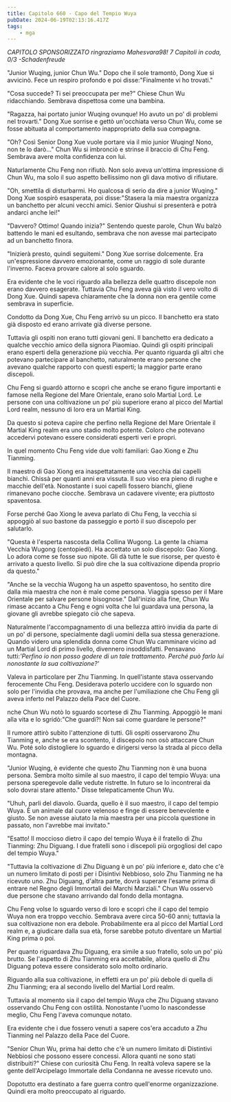 ```yaml
---
title: Capitolo 660 - Capo del Tempio Wuya
pubDate: 2024-06-19T02:13:16.417Z
tags:
    - mga
---
```



<em>CAPITOLO SPONSORIZZATO ringraziamo Mahesvara98!
7 Capitoli in coda, 0/3
-Schadenfreude</em>


"Junior Wuqing, junior Chun Wu." Dopo che il sole tramontò, Dong Xue si avvicinò. Fece un respiro profondo e poi disse:"Finalmente vi ho trovati."


"Cosa succede? Ti sei preoccupata per me?" Chiese Chun Wu ridacchiando. Sembrava dispettosa come una bambina.


"Ragazza, hai portato junior Wuqing ovunque! Ho avuto un po' di problemi nel trovarti." Dong Xue sorrise e gettò un'occhiata verso Chun Wu, come se fosse abituata al comportamento inappropriato della sua compagna.


"Oh? Così Senior Dong Xue vuole portare via il mio junior Wuqing! Nono, non te lo darò..." Chun Wu si imbronciò e strinse il braccio di Chu Feng. Sembrava avere molta confidenza con lui.


Naturlamente Chu Feng non rifiutò. Non solo aveva un'ottima impressione di Chun Wu, ma solo il suo aspetto bellissimo non gli dava motivo di rifiutare.


"Oh, smettila di disturbarmi. Ho qualcosa di serio da dire a junior Wuqing." Dong Xue sospirò esasperata, poi disse:"Stasera la mia maestra organizza un banchetto per alcuni vecchi amici. Senior Qiushui si presenterà e potrà andarci anche lei!"


"Davvero? Ottimo! Quando inizia?" Sentendo queste parole, Chun Wu balzò battendo le mani ed esultando, sembrava che non avesse mai partecipato ad un banchetto finora.


"Inizierà presto, quindi seguitemi." Dong Xue sorrise dolcemente. Era un'espressione davvero emozionante, come un raggio di sole durante l'inverno. Faceva provare calore al solo sguardo.


Era evidente che le voci riguardo alla bellezza delle quattro discepole non erano davvero esagerate. Tuttavia Chu Feng aveva già visto il vero volto di Dong Xue. Quindi sapeva chiaramente che la donna non era gentile come sembrava in superficie.


Condotto da Dong Xue, Chu Feng arrivò su un picco. Il banchetto era stato già disposto ed erano arrivate già diverse persone.


Tuttavia gli ospiti non erano tutti giovani geni. Il banchetto era dedicato a qualche vecchio amico della signora Piaomiao. Quindi gli ospiti principali erano esperti della generazione più vecchia. Per quanto riguarda gli altri che potevano partecipare al banchetto, naturalmente erano persone che avevano qualche rapporto con questi esperti; la maggior parte erano discepoli.


Chu Feng si guardò attorno e scoprì che anche se erano figure importanti e famose nella Regione del Mare Orientale, erano solo Martial Lord. Le persone con una coltivazione un po' più superiore erano al picco del Martial Lord realm, nessuno di loro era un Martial King.


Da questo si poteva capire che perfino nella Regione del Mare Orientale il Martial King realm era uno stadio molto potente. Coloro che potevano accedervi potevano essere considerati esperti veri e propri.


In quel momento Chu Feng vide due volti familiari: Gao Xiong e Zhu Tianming.


Il maestro di Gao Xiong era inaspettatamente una vecchia dai capelli bianchi. Chissà per quanti anni era vissuta. Il suo viso era pieno di rughe e macchie dell'età. Nonostante i suoi capelli fossero bianchi, gliene rimanevano poche ciocche. Sembrava un cadavere vivente; era piuttosto spaventosa.


Forse perché Gao Xiong le aveva parlato di Chu Feng, la vecchia si appoggiò al suo bastone da passeggio e portò il suo discepolo per salutarlo.


"Questa è l'esperta nascosta della Collina Wugong. La gente la chiama Vecchia Wugong (centopiedi). Ha accettato un solo discepolo: Gao Xiong. Lo adora come se fosse suo nipote. Gli dà tutte le sue risorse, per questo è arrivato a questo livello. Si può dire che la sua coltivazione dipenda proprio da questo."


"Anche se la vecchia Wugong ha un aspetto spaventoso, ho sentito dire dalla mia maestra che non è male come persona. Viaggia spesso per il Mare Orientale per salvare persone bisognose." Dall'inizio alla fine, Chun Wu rimase accanto a Chu Feng e ogni volta che lui guardava una persona, la giovane gli avrebbe spiegato ciò che sapeva.


Naturalmente l'accompagnamento di una bellezza attirò invidia da parte di un po' di persone, specialmente dagli uomini della sua stessa generazione. Quando videro una splendida donna come Chun Wu camminare vicino ad un Martial Lord di primo livello, divennero insoddisfatti. Pensavano tutti:<em>'Perfino io non posso godere di un tale trattamento. Perché può farlo lui nonostante la sua coltivazione?'</em>


Valeva in particolare per Zhu Tianming. In quell'istante stava osservando ferocemente Chu Feng. Desiderava poterlo uccidere con lo sguardo non solo per l'invidia che provava, ma anche per l'umiliazione che Chu Feng gli aveva inferto nel Palazzo della Pace del Cuore.


nche Chun Wu notò lo sguardo scortese di Zhu Tianming. Appoggiò le mani alla vita e lo sgridò:"Che guardi?! Non sai come guardare le persone?"


Il rumore attirò subito l'attenzione di tutti. Gli ospiti osservarono Zhu Tianming e, anche se era scontento, il discepolo non osò attaccare Chun Wu. Poté solo distogliere lo sguardo e dirigersi verso la strada al picco della montagna.


"Junior Wuqing, è evidente che questo Zhu Tianming non è una buona persona. Sembra molto simile al suo maestro, il capo del tempio Wuya: una persona speregevole dalle vedute ristrette. In futuro se lo incontrerai da solo dovrai stare attento." Disse telepaticamente Chun Wu.


"Uhuh, parli del diavolo. Guarda, quello è il suo maestro, il capo del tempio Wuya. È un animale dal cuore velenoso e finge di essere benevolente e giusto. Se non avesse aiutato la mia maestra per una piccola questione in passato, non l'avrebbe mai invitato."


"Esatto! Il moccioso dietro il capo del tempio Wuya è il fratello di Zhu Tianming: Zhu Diguang. I due fratelli sono i discepoli più orgogliosi del capo del tempio Wuya."


"Tuttavia la coltivazione di Zhu Diguang è un po' più inferiore e, dato che c'è un numero limitato di posti per i Disintivi Nebbioso, solo Zhu Tianming ne ha ricevuto uno. Zhu Diguang, d'altra parte, dovrà superare l'esame prima di entrare nel Regno degli Immortali dei Marchi Marziali." Chun Wu osservò due persone che stavano arrivando dal fondo della montagna.


Chu Feng volse lo sguardo verso di loro e scoprì che il capo del tempio Wuya non era troppo vecchio. Sembrava avere circa 50-60 anni; tuttavia la sua coltivazione non era debole. Probabilmente era al picco del Martial Lord realm e, a giudicare dalla sua età, forse sarebbe potuto diventare un Martial King prima o poi.


Per quanto riguardava Zhu Diguang, era simile a suo fratello, solo un po' più brutto. Se l'aspetto di Zhu Tianming era accettabile, allora quello di Zhu Diguang poteva essere considerato solo molto ordinario.


Riguardo alla sua coltivazione, in effetti era un po' più debole di quella di Zhu Tianming; era al secondo livello del Martial Lord realm.


Tuttavia al momento sia il capo del tempio Wuya che Zhu Diguang stavano osservando Chu Feng con ostilità. Nonostante l'uomo lo nascondesse meglio, Chu Feng l'aveva comunque notato.


Era evidente che i due fossero venuti a sapere cos'era accaduto a Zhu Tianming nel Palazzo della Pace del Cuore.


"Senior Chun Wu, prima hai detto che c'è un numero limitato di Distintivi Nebbiosi che possono essere concessi. Allora quanti ne sono stati distribuiti?" Chiese con curiosità Chu Feng. In realtà voleva sapere se la gente dell'Arcipelago Immortale della Condanna ne avesse ricevuto uno.


Dopotutto era destinato a fare guerra contro quell'enorme organizzazione. Quindi era molto preoccupato al riguardo.
                                


                                



